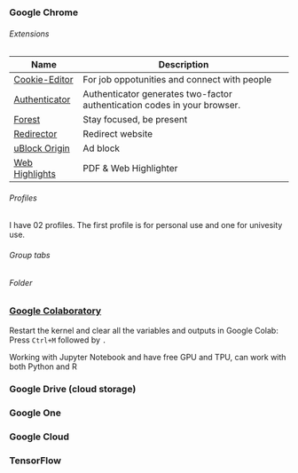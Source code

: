 ### Google Chrome

###### Extensions

Name | Description
-- | --
[Cookie-Editor](https://chromewebstore.google.com/detail/cookie-editor/hlkenndednhfkekhgcdicdfddnkalmdm) | For job oppotunities and connect with people
[Authenticator](https://chromewebstore.google.com/detail/authenticator/bhghoamapcdpbohphigoooaddinpkbai) | Authenticator generates two-factor authentication codes in your browser.
[Forest](https://chromewebstore.google.com/detail/forest-stay-focused-be-pr/kjacjjdnoddnpbbcjilcajfhhbdhkpgk) | Stay focused, be present
[Redirector](Redirector.md) | Redirect website
[uBlock Origin](https://chromewebstore.google.com/detail/ublock-origin/cjpalhdlnbpafiamejdnhcphjbkeiagm) | Ad block
[Web Highlights](https://chromewebstore.google.com/detail/web-highlights-pdf-web-hi/hldjnlbobkdkghfidgoecgmklcemanhm) | PDF & Web Highlighter

###### Profiles

I have 02 profiles. The first profile is for personal use and one for univesity use.

###### Group tabs
###### Folder

### [Google Colaboratory](https://colab.research.google.com)

Restart the kernel and clear all the variables and outputs in Google Colab: Press `Ctrl+M` followed by `.`

Working with Jupyter Notebook and have free GPU and TPU, can work with both Python and R

### Google Drive (cloud storage)

### Google One

### Google Cloud

### TensorFlow